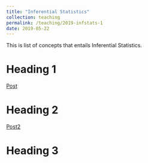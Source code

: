 ```yaml
---
title: "Inferential Statistics"
collection: teaching
permalink: /teaching/2019-infstats-1
date: 2019-05-22
---
```


This is list of concepts that entails Inferential Statistics.

Heading 1
======
[Post](www.google.com)

Heading 2
======
[Post2](www.yahoo.com)

Heading 3
======
